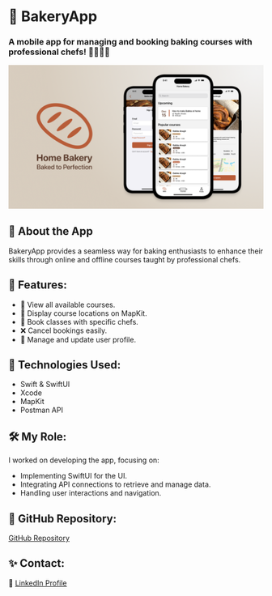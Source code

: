 # 🍞 BakeryApp

### A mobile app for managing and booking baking courses with professional chefs! 👨‍🍳👩‍🍳

![BakeryApp Screenshot](https://github.com/AbeerX/BakeryApp/blob/main/Thmbnail.png)

## 📌 About the App
BakeryApp provides a seamless way for baking enthusiasts to enhance their skills through online and offline courses taught by professional chefs.

## 🚀 Features:
- 📌 View all available courses.
- 📍 Display course locations on MapKit.
- 📝 Book classes with specific chefs.
- ❌ Cancel bookings easily.
- 👤 Manage and update user profile.

## 🔧 Technologies Used:
- Swift & SwiftUI
- Xcode
- MapKit
- Postman API

## 🛠 My Role:
I worked on developing the app, focusing on:
- Implementing SwiftUI for the UI.
- Integrating API connections to retrieve and manage data.
- Handling user interactions and navigation.

## 📂 GitHub Repository:
[GitHub Repository](https://github.com/AbeerX/BakeryApp)

## ✨ Contact:
📧 [LinkedIn Profile]([https://www.linkedin.com/in/abeer-alali](http://linkedin.com/in/abeer-abdulaziz-06759523b))
